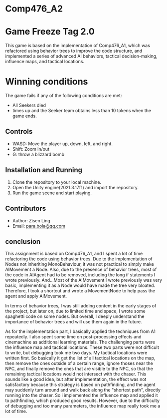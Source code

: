 # Comp476_A2
# Game Freeze Tag 2.0 

This game is based on the implementation of Comp476_A1, which was refactored using behavior trees to improve the code structure, and implemented a series of advanced AI behaviors, tactical decision-making, influence maps, and tactical locations.

# Winning conditions
The game fails if any of the following conditions are met:

- All Seekers died
- times up and the Seeker team obtains less than 10 tokens when the game ends.

## Controls
- WASD: Move the player up, down, left, and right.
- Shift: Zoom in/out
- G: throw a blizzard bomb

## Installation and Running
1. Clone the repository to your local machine.
2. Open the Unity engine(2021.3.17f1) and import the repository.
3. Run the game scene and start playing.

## Contributors
- Author: Zisen Ling
- Email: para.bola@qq.com

## conclusion
This assignment is based on Comp476_A1, and I spent a lot of time refactoring the code using behavior trees. Due to the implementation of Nodes not inheriting MonoBehaviour, it was not practical to simply make AIMovement a Node. Also, due to the presence of behavior trees, most of the code in AIAgent had to be removed, including the long if statements I wrote previously. And...Most of the AIMovement I wrote previously was very basic, implementing it as a Node would have made the tree very bloated. Therefore, I took a shortcut and wrote a MovementNode to help pass the agent and apply AIMovement.

In terms of behavior trees, I was still adding content in the early stages of the project, but later on, due to limited time and space, I wrote some spaghetti code on some nodes. But overall, I deeply understand the importance of behavior trees and will use them again in the future.

As for the implementation part, I basically applied the techniques from A1 repeatedly. I also spent some time on post-processing effects and cinemachine as additional learning materials. The challenging parts were the influence map and tactical locations. These two parts were not difficult to write, but debugging took me two days. My tactical locations were written first. So basically it get the list of all tactical locations on the map, then remove the ones outside of a certain range, ignore thoses near the NPC, and finally remove the ones that are visible to the NPC, so that the remaining tactical locations would not intersect with the chaser. This sounds like a good idea, but after implementation, the effect was not satisfactory because this strategy is based on pathfinding, and the agent may suddenly turn around and walk back along the "shortest path", directly running into the chaser. So i implemented the influence map and applied it to pathfinding, which produced good results. However, due to the difficulty of debugging and too many parameters, the influence map really took me a lot of time.